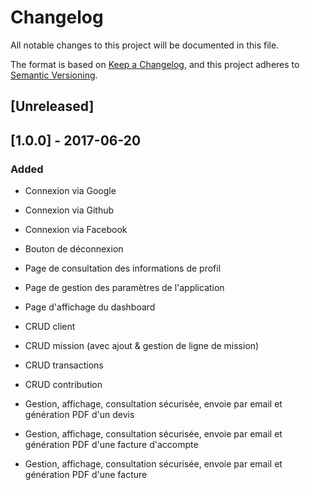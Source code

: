 # Changelog
All notable changes to this project will be documented in this file.

The format is based on [Keep a Changelog](https://keepachangelog.com/en/1.0.0/),
and this project adheres to [Semantic Versioning](https://semver.org/spec/v2.0.0.html).

## [Unreleased]

## [1.0.0] - 2017-06-20
### Added
- Connexion via Google
- Connexion via Github
- Connexion via Facebook

- Bouton de déconnexion

- Page de consultation des informations de profil
- Page de gestion des paramètres de l'application
- Page d'affichage du dashboard
- CRUD client
- CRUD mission (avec ajout & gestion de ligne de mission)
- CRUD transactions
- CRUD contribution
- Gestion, affichage, consultation sécurisée, envoie par email et génération PDF d'un devis
- Gestion, affichage, consultation sécurisée, envoie par email et génération PDF d'une facture d'accompte
- Gestion, affichage, consultation sécurisée, envoie par email et génération PDF d'une facture